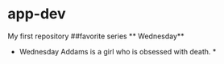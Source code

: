 # app-dev
My first repository
##favorite series 
** Wednesday**
* Wednesday Addams is a girl who is obsessed with death. *
